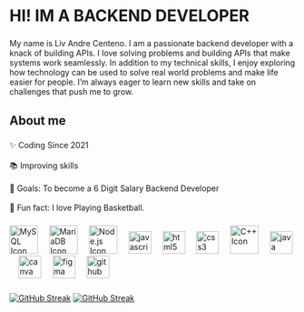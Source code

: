 <h1 align="left">HI! IM A BACKEND DEVELOPER</h1>

###

<p align="left">My name is Liv Andre Centeno. I am a passionate backend developer with a knack of building APIs. I love solving problems and building APIs that make systems work seamlessly. In addition to my technical skills, I enjoy exploring how technology can be used to solve real world problems and make life easier for people. I’m always eager to learn new skills and take on challenges that push me to grow.</p>

###

<h2 align="left">About me</h2>

###

<p align="left">✨ Coding Since 2021<br><br>📚 Improving skills<br><br>🎯 Goals: To become a 6 Digit Salary Backend Developer<br><br>🎲 Fun fact: I love Playing Basketball.</p>

###



###

<div align="left">
  <img src="https://cdn.jsdelivr.net/gh/devicons/devicon/icons/mysql/mysql-original.svg" alt="MySQL Icon" width="50">
  <img width="12" />
  <img src="https://cdn.jsdelivr.net/gh/devicons/devicon/icons/mariadb/mariadb-original.svg" alt="MariaDB Icon" width="50">
  <img width="12" /> 
  <img src="https://cdn.jsdelivr.net/gh/devicons/devicon/icons/nodejs/nodejs-original.svg" alt="Node.js Icon" width="50">
  <img width="12" />
  <img src="https://cdn.jsdelivr.net/gh/devicons/devicon/icons/javascript/javascript-original.svg" height="40" alt="javascript logo"  />
  <img width="12" />
  <img src="https://cdn.jsdelivr.net/gh/devicons/devicon/icons/html5/html5-original.svg" height="40" alt="html5 logo"  />
  <img width="12" />
  <img src="https://cdn.jsdelivr.net/gh/devicons/devicon/icons/css3/css3-original.svg" height="40" alt="css3 logo"  />
  <img width="12" />
  <img src="https://cdn.jsdelivr.net/gh/devicons/devicon/icons/cplusplus/cplusplus-original.svg" alt="C++ Icon" width="50">
  <img width="12" />
  <img src="https://cdn.jsdelivr.net/gh/devicons/devicon/icons/java/java-original.svg" height="40" alt="java logo"  />
  <img width="12" />
  <img src="https://cdn.jsdelivr.net/gh/devicons/devicon/icons/canva/canva-original.svg" height="40" alt="canva logo"  />
  <img width="12" />
  <img src="https://cdn.jsdelivr.net/gh/devicons/devicon/icons/figma/figma-original.svg" height="40" alt="figma logo"  />
  <img width="12" />
  <img src="https://cdn.jsdelivr.net/gh/devicons/devicon/icons/github/github-original.svg" height="40" alt="github logo"  />
  <img width="12" />
</div>

###

<div align="center">
  <!--<img src="https://github-read-medium-git-main.pahlevikun.vercel.app/latest?limit=4&username=@henzelss&theme=dark" alt="Layout with last medium posts"  />-->
</div>

###
<a href="https://git.io/streak-stats"><img src="https://streak-stats.demolab.com?user=LivCenteno&theme=radical&hide_border=true" alt="GitHub Streak" /></a>
<a href="https://git.io/streak-stats"><img src="https://streak-stats.demolab.com?user=LivAndre&theme=radical&hide_border=true" alt="GitHub Streak" /></a>

